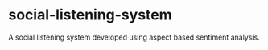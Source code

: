 # social-listening-system
A social listening system developed using aspect based sentiment analysis.

